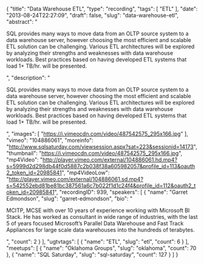 {
  "title": "Data Warehouse ETL",
  "type": "recording",
  "tags": [
    "ETL"
  ],
  "date": "2013-08-24T22:27:09",
  "draft": false,
  "slug": "data-warehouse-etl",
  "abstract": "<p>SQL provides many ways to move data from an OLTP source system to a data warehouse server, however choosing the most efficient and scalable ETL solution can be challenging. Various ETL architectures will be explored by analyzing their strengths and weaknesses with data warehouse workloads. Best practices based on having developed ETL systems that load 1+ TB/hr. will be presented. </p>",
  "description": "<p>SQL provides many ways to move data from an OLTP source system to a data warehouse server, however choosing the most efficient and scalable ETL solution can be challenging. Various ETL architectures will be explored by analyzing their strengths and weaknesses with data warehouse workloads. Best practices based on having developed ETL systems that load 1+ TB/hr. will be presented. </p>",
  "images": [
    "https://i.vimeocdn.com/video/487542575_295x166.jpg"
  ],
  "vimeo": "104886061",
  "moreinfo": "http://www.sqlsaturday.com/viewsession.aspx?sat=223&sessionid=14173",
  "thumbnail": "https://i.vimeocdn.com/video/487542575_295x166.jpg",
  "mp4Video": "http://player.vimeo.com/external/104886061.hd.mp4?s=5999d2d298db44f0d5887c2b038f38a605982057&profile_id=113&oauth2_token_id=20985841",
  "mp4VideoLow": "http://player.vimeo.com/external/104886061.sd.mp4?s=542552ebd81be81bc387561a6c7b022f1d1c24f4&profile_id=112&oauth2_token_id=20985841",
  "recordingID": 939,
  "speakers": [
    {
      "name": "Garret Edmondson",
      "slug": "garret-edmondson",
      "bio": "<p>MCITP, MCSE with over 10 years of experience working with Microsoft BI Stack. He has worked as consultant in wide range of industries, with the last 5 of years focused Microsoft’s Parallel Data Warehouse and Fast Track Appliances for large scale data warehouses into the hundreds of terabytes. </p>",
      "count": 2
    }
  ],
  "ugtvtags": [
    {
      "name": "ETL",
      "slug": "etl",
      "count": 6
    }
  ],
  "meetups": [
    {
      "name": "Oklahoma Groups",
      "slug": "oklahoma",
      "count": 70
    },
    {
      "name": "SQL Saturday",
      "slug": "sql-saturday",
      "count": 127
    }
  ]
}